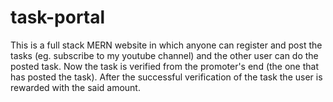# task-portal
This is a full stack MERN website in which anyone can register and post the tasks (eg. subscribe to my youtube channel) and the other user can do the posted task. Now the task is verified from the promoter's end (the one that has posted the task). After the successful verification of the task the user is rewarded with the said amount.
